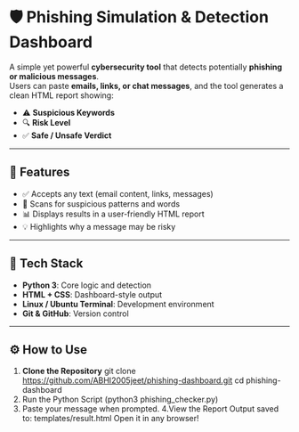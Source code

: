 # 🛡️ Phishing Simulation & Detection Dashboard

A simple yet powerful **cybersecurity tool** that detects potentially **phishing or malicious messages**.  
Users can paste **emails, links, or chat messages**, and the tool generates a clean HTML report showing:

- ⚠️ **Suspicious Keywords**
- 🔍 **Risk Level**
- ✅ **Safe / Unsafe Verdict**

---

## 📌 Features

- ✅ Accepts any text (email content, links, messages)
- 🚨 Scans for suspicious patterns and words
- 📊 Displays results in a user-friendly HTML report
- 💡 Highlights why a message may be risky

---

## 🧰 Tech Stack

- **Python 3**: Core logic and detection
- **HTML + CSS**: Dashboard-style output
- **Linux / Ubuntu Terminal**: Development environment
- **Git & GitHub**: Version control

---

## ⚙️ How to Use

1. **Clone the Repository**
   git clone https://github.com/ABHI2005jeet/phishing-dashboard.git
   cd phishing-dashboard
2. Run the Python Script
   (python3 phishing_checker.py)
3. Paste your message when prompted.
4.View the Report
  Output saved to: templates/result.html
  Open it in any browser!



